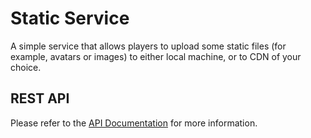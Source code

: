 # Static Service
A simple service that allows players to upload some static files (for example, avatars or images)
to either local machine, or to CDN of your choice.

## REST API
Please refer to the <a href="doc/API.md">API Documentation</a> for more information.
